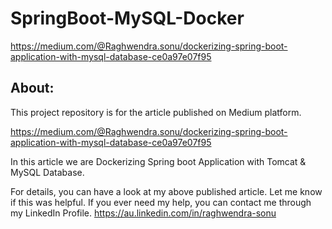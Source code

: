 # SpringBoot-MySQL-Docker
https://medium.com/@Raghwendra.sonu/dockerizing-spring-boot-application-with-mysql-database-ce0a97e07f95

About:
------
This project repository is for the article published on Medium platform.

https://medium.com/@Raghwendra.sonu/dockerizing-spring-boot-application-with-mysql-database-ce0a97e07f95

In this article we are Dockerizing Spring boot Application with Tomcat & MySQL Database.

For details, you can have a look at my above published article. Let me know if this was helpful. If you ever need my help, you can contact me through my LinkedIn Profile.
https://au.linkedin.com/in/raghwendra-sonu
